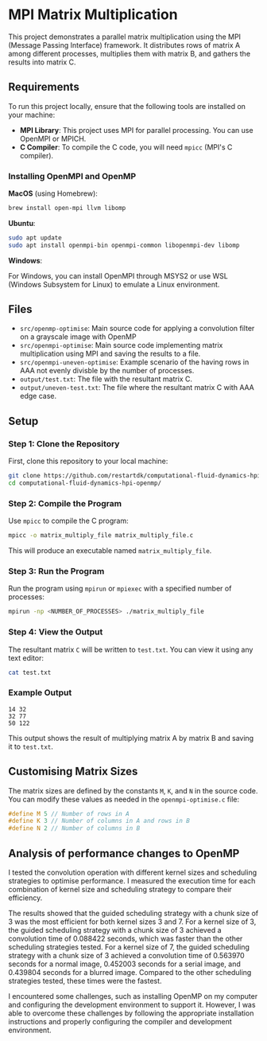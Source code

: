 # MPI Matrix Multiplication

This project demonstrates a parallel matrix multiplication using the MPI (Message Passing Interface) framework. It distributes rows of matrix A among different processes, multiplies them with matrix B, and gathers the results into matrix C.

## Requirements

To run this project locally, ensure that the following tools are installed on your machine:

- **MPI Library**: This project uses MPI for parallel processing. You can use OpenMPI or MPICH.
- **C Compiler**: To compile the C code, you will need `mpicc` (MPI's C compiler).

### Installing OpenMPI and OpenMP

**MacOS** (using Homebrew):

```bash
brew install open-mpi llvm libomp
```

**Ubuntu**:

```bash
sudo apt update
sudo apt install openmpi-bin openmpi-common libopenmpi-dev libomp
```

**Windows**:

For Windows, you can install OpenMPI through MSYS2 or use WSL (Windows Subsystem for Linux) to emulate a Linux environment.

## Files

- `src/openmp-optimise`: Main source code for applying a convolution filter on a grayscale image with OpenMP
- `src/openmpi-optimise`: Main source code implementing matrix multiplication using MPI and saving the results to a file.
- `src/openmpi-uneven-optimise`: Example scenario of the having rows in AAA not evenly divisble by the number of processes.
- `output/test.txt`: The file with the resultant matrix C.
- `output/uneven-test.txt`: The file where the resultant matrix C with AAA edge case.

## Setup

### Step 1: Clone the Repository

First, clone this repository to your local machine:

```bash
git clone https://github.com/restartdk/computational-fluid-dynamics-hpi-openmp.git
cd computational-fluid-dynamics-hpi-openmp/
```

### Step 2: Compile the Program

Use `mpicc` to compile the C program:

```bash
mpicc -o matrix_multiply_file matrix_multiply_file.c
```

This will produce an executable named `matrix_multiply_file`.

### Step 3: Run the Program

Run the program using `mpirun` or `mpiexec` with a specified number of processes:

```bash
mpirun -np <NUMBER_OF_PROCESSES> ./matrix_multiply_file
```

### Step 4: View the Output

The resultant matrix `C` will be written to `test.txt`. You can view it using any text editor:

```bash
cat test.txt
```

### Example Output

```text
14 32
32 77
50 122
```

This output shows the result of multiplying matrix A by matrix B and saving it to `test.txt`.

## Customising Matrix Sizes

The matrix sizes are defined by the constants `M`, `K`, and `N` in the source code. You can modify these values as needed in the `openmpi-optimise.c` file:

```c
#define M 5 // Number of rows in A
#define K 3 // Number of columns in A and rows in B
#define N 2 // Number of columns in B
```

## Analysis of performance changes to OpenMP

I tested the convolution operation with different kernel sizes and scheduling strategies to optimise performance. I measured the execution time for each combination of kernel size and scheduling strategy to compare their efficiency.

The results showed that the guided scheduling strategy with a chunk size of 3 was the most efficient for both kernel sizes 3 and 7. For a kernel size of 3, the guided scheduling strategy with a chunk size of 3 achieved a convolution time of 0.088422 seconds, which was faster than the other scheduling strategies tested. For a kernel size of 7, the guided scheduling strategy with a chunk size of 3 achieved a convolution time of 0.563970 seconds for a normal image, 0.452003 seconds for a serial image, and 0.439804 seconds for a blurred image. Compared to the other scheduling strategies tested, these times were the fastest.

I encountered some challenges, such as installing OpenMP on my computer and configuring the development environment to support it. However, I was able to overcome these challenges by following the appropriate installation instructions and properly configuring the compiler and development environment.
